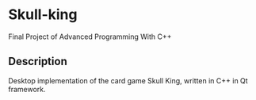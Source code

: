 # Skull-king

Final Project of Advanced Programming With C++

## Description

Desktop implementation of the card game Skull King, written in C++ in Qt framework.
